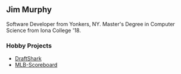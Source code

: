 ## Jim Murphy

Software Developer from Yonkers, NY.  Master's Degree in Computer Science from Iona College '18.

### Hobby Projects
* [DraftShark](http://draftshark.herokuapp.com/)
* [MLB-Scoreboard](http://mlb-score.herokuapp.com/)

